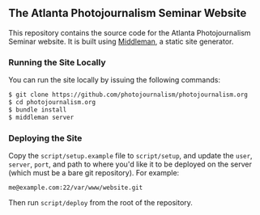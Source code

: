 ## The Atlanta Photojournalism Seminar Website

This repository contains the source code for the Atlanta Photojournalism Seminar website. It is built using [Middleman](http://middlemanapp.com), a static site generator.

### Running the Site Locally

You can run the site locally by issuing the following commands:

```bash
$ git clone https://github.com/photojournalism/photojournalism.org
$ cd photojournalism.org
$ bundle install
$ middleman server
```

### Deploying the Site

Copy the `script/setup.example` file to `script/setup`, and update the `user`, `server`, `port`, and path to where you'd like it to be deployed on the server (which must be a bare git repository). For example:

```
me@example.com:22/var/www/website.git
```

Then run `script/deploy` from the root of the repository.